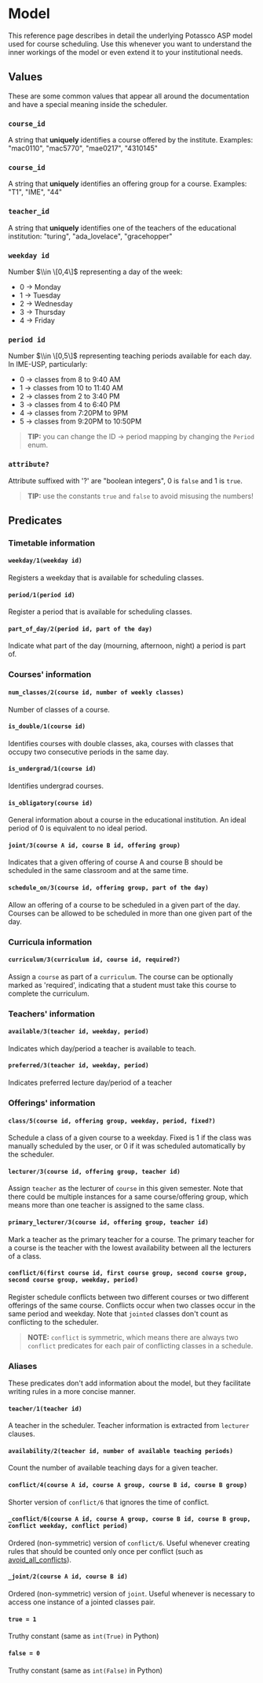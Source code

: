 # Model

This reference page describes in detail the underlying Potassco ASP model used
for course scheduling. Use this whenever you want to understand the inner
workings of the model or even extend it to your institutional needs.

## Values

These are some common values that appear all around the documentation and have a
special meaning inside the scheduler.

### `course_id`

A string that **uniquely** identifies a course offered by the institute.
Examples: "mac0110", "mac5770", "mae0217", "4310145"

### `course_id`

A string that **uniquely** identifies an offering group for a course. Examples:
"T1", "IME", "44"

### `teacher_id`

A string that **uniquely** identifies one of the teachers of the educational
institution: "turing", "ada_lovelace", "gracehopper"

### `weekday id`

Number $\\in \[0,4\]$ representing a day of the week:

- 0 → Monday
- 1 → Tuesday
- 2 → Wednesday
- 3 → Thursday
- 4 → Friday

### `period id`

Number $\\in \[0,5\]$ representing teaching periods available for each day. In
IME-USP, particularly:

- 0 → classes from 8 to 9:40 AM
- 1 → classes from 10 to 11:40 AM
- 2 → classes from 2 to 3:40 PM
- 3 → classes from 4 to 6:40 PM
- 4 → classes from 7:20PM to 9PM
- 5 → classes from 9:20PM to 10:50PM

> **TIP:** you can change the ID → period mapping by changing the `Period` enum.

### `attribute?`

Attribute suffixed with '?' are "boolean integers", 0 is `false` and 1 is
`true`.

> **TIP:** use the constants `true` and `false` to avoid misusing the numbers!

## Predicates

### Timetable information

#### `weekday/1(weekday id)`

Registers a weekday that is available for scheduling classes.

#### `period/1(period id)`

Register a period that is available for scheduling classes.

#### `part_of_day/2(period id, part of the day)`

Indicate what part of the day (mourning, afternoon, night) a period is part of.

### Courses' information

#### `num_classes/2(course id, number of weekly classes)`

Number of classes of a course.

#### `is_double/1(course id)`

Identifies courses with double classes, aka, courses with classes that occupy
two consecutive periods in the same day.

#### `is_undergrad/1(course id)`

Identifies undergrad courses.

#### `is_obligatory(course id)`

General information about a course in the educational institution. An ideal
period of 0 is equivalent to no ideal period.

#### `joint/3(course A id, course B id, offering group)`

Indicates that a given offering of course A and course B should be scheduled in
the same classroom and at the same time.

#### `schedule_on/3(course id, offering group, part of the day)`

Allow an offering of a course to be scheduled in a given part of the day.
Courses can be allowed to be scheduled in more than one given part of the day.

### Curricula information

#### `curriculum/3(curriculum id, course id, required?)`

Assign a `course` as part of a `curriculum`. The course can be optionally marked
as 'required', indicating that a student must take this course to complete the
curriculum.

### Teachers' information

#### `available/3(teacher id, weekday, period)`

Indicates which day/period a teacher is available to teach.

#### `preferred/3(teacher id, weekday, period)`

Indicates preferred lecture day/period of a teacher

### Offerings' information

#### `class/5(course id, offering group, weekday, period, fixed?)`

Schedule a class of a given course to a weekday. Fixed is 1 if the class was
manually scheduled by the user, or 0 if it was scheduled automatically by the
scheduler.

#### `lecturer/3(course id, offering group, teacher id)`

Assign `teacher` as the lecturer of `course` in this given semester. Note that
there could be multiple instances for a same course/offering group, which means
more than one teacher is assigned to the same class.

#### `primary_lecturer/3(course id, offering group, teacher id)`

Mark a teacher as the primary teacher for a course. The primary teacher for a
course is the teacher with the lowest availability between all the lecturers of
a class.

#### `conflict/6(first course id, first course group, second course group, second course group, weekday, period)`

Register schedule conflicts between two different courses or two different
offerings of the same course. Conflicts occur when two classes occur in the same
period and weekday. Note that `jointed` classes don't count as conflicting to
the scheduler.

> **NOTE:** `conflict` is symmetric, which means there are always two `conflict`
> predicates for each pair of conflicting classes in a schedule.

### Aliases

These predicates don't add information about the model, but they facilitate
writing rules in a more concise manner.

#### `teacher/1(teacher id)`

A teacher in the scheduler. Teacher information is extracted from `lecturer`
clauses.

#### `availability/2(teacher id, number of available teaching periods)`

Count the number of available teaching days for a given teacher.

#### `conflict/4(course A id, course A group, course B id, course B group)`

Shorter version of `conflict/6` that ignores the time of conflict.

#### `_conflict/6(course A id, course A group, course B id, course B group, conflict weekday, conflict period)`

Ordered (non-symmetric) version of `conflict/6`. Useful whenever creating rules
that should be counted only once per conflict (such as
[avoid_all_conflicts](src/asp/soft/avoid_all_conflicts.lp)).

#### `_joint/2(course A id, course B id)`

Ordered (non-symmetric) version of `joint`. Useful whenever is necessary to
access one instance of a jointed classes pair.

#### `true = 1`

Truthy constant (same as `int(True)` in Python)

#### `false = 0`

Truthy constant (same as `int(False)` in Python)
